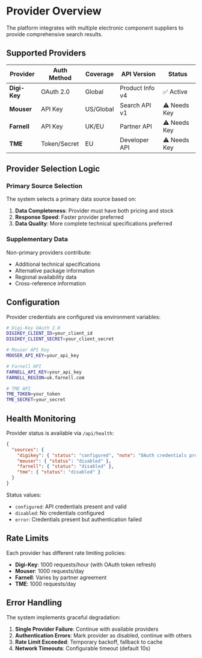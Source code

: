 # Provider Overview

The platform integrates with multiple electronic component suppliers to provide comprehensive search results.

## Supported Providers

| Provider | Auth Method | Coverage | API Version | Status |
|----------|------------|----------|-------------|--------|
| **Digi-Key** | OAuth 2.0 | Global | Product Info v4 | ✅ Active |
| **Mouser** | API Key | US/Global | Search API v1 | ⚠️ Needs Key |
| **Farnell** | API Key | UK/EU | Partner API | ⚠️ Needs Key |
| **TME** | Token/Secret | EU | Developer API | ⚠️ Needs Key |

## Provider Selection Logic

### Primary Source Selection

The system selects a primary data source based on:

1. **Data Completeness**: Provider must have both pricing and stock
2. **Response Speed**: Faster provider preferred
3. **Data Quality**: More complete technical specifications preferred

### Supplementary Data

Non-primary providers contribute:
- Additional technical specifications
- Alternative package information
- Regional availability data
- Cross-reference information

## Configuration

Provider credentials are configured via environment variables:

```bash
# Digi-Key OAuth 2.0
DIGIKEY_CLIENT_ID=your_client_id
DIGIKEY_CLIENT_SECRET=your_client_secret

# Mouser API Key
MOUSER_API_KEY=your_api_key

# Farnell API
FARNELL_API_KEY=your_api_key
FARNELL_REGION=uk.farnell.com

# TME API
TME_TOKEN=your_token
TME_SECRET=your_secret
```

## Health Monitoring

Provider status is available via `/api/health`:

```json
{
  "sources": {
    "digikey": { "status": "configured", "note": "OAuth credentials present" },
    "mouser": { "status": "disabled" },
    "farnell": { "status": "disabled" },
    "tme": { "status": "disabled" }
  }
}
```

Status values:
- `configured`: API credentials present and valid
- `disabled`: No credentials configured
- `error`: Credentials present but authentication failed

## Rate Limits

Each provider has different rate limiting policies:

- **Digi-Key**: 1000 requests/hour (with OAuth token refresh)
- **Mouser**: 1000 requests/day
- **Farnell**: Varies by partner agreement
- **TME**: 1000 requests/day

## Error Handling

The system implements graceful degradation:

1. **Single Provider Failure**: Continue with available providers
2. **Authentication Errors**: Mark provider as disabled, continue with others
3. **Rate Limit Exceeded**: Temporary backoff, fallback to cache
4. **Network Timeouts**: Configurable timeout (default 10s)

